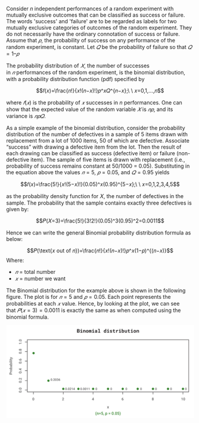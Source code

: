 Consider $n$ independent performances of a random experiment with mutually exclusive outcomes that can be classified as success or failure. The words 'success' and 'failure' are to be regarded as labels for two mutually exclusive categories of outcomes of the random experiment. They do not necessarily have the ordinary connotation of success or failure. Assume that $𝑝$, the probability of success on any performance of the random experiment, is constant. Let $𝑄$ be the probability of failure so that $𝑄=1–𝑝$

The probability distribution of $𝑋$, the number of successes in $𝑛$ performances of the random experiment, is the binomial distribution, with a probability distribution function (pdf) specified by

$$𝑓(𝑥)=\frac{𝑛!}{𝑥!(𝑛−𝑥)!}𝑝^𝑥𝑄^{𝑛−𝑥};\ \ 𝑥=0,1,…,𝑛$$

where $𝑓(𝑥)$ is the probability of $𝑥$ successes in $n$ performances. One can show that the expected value of the random variable $𝑋$ is $𝑛𝑝$, and its variance is $𝑛𝑝𝑄$. 

As a simple example of the binomial distribution, consider the probability distribution of the number of defectives in a sample of 5 items drawn with replacement from a lot of 1000 items, 50 of which are defective. Associate “success” with drawing a defective item from the lot. Then the result of each drawing can be classified as success (defective item) or failure (non-defective item). The sample of five items is drawn with replacement (i.e., probability of success remains constant at 50/1000 = 0.05). Substituting in the equation above the values $𝑛=5$, $𝑝=0.05$, and $𝑄=0.95$ yields

$$𝑓(𝑥)=\frac{5!}{𝑥!(5−𝑥)!}(0.05)^𝑥(0.95)^{5−𝑥};\ \ 𝑥=0,1,2,3,4,5$$

as the probability density function for 𝑋, the number of defectives in the sample. The probability that the sample contains exactly three defectives is given by:

$$𝑃(𝑋=3)=\frac{5!}{3!2!}(0.05)^3(0.95)^2=0.0011$$

Hence we can write the general Binomial probability distribution formula as below:

$$𝑃(\text{𝑥 out of 𝑛})=\frac{𝑛!}{𝑥!(𝑛−𝑥)!}𝑝^𝑥(1−𝑝)^{(𝑛−𝑥)}$$
Where:

- $𝑛$ = total number
- $𝑥$ = number we want

The Binomial distribution for the example above is shown in the following figure. The plot is for $𝑛=5$ and $𝑝=0.05$. Each point represents the probabilities at each $𝑥$ value. Hence, by looking at the plot, we can see that $𝑃(𝑥=3)=0.0011$ is exactly the same as when computed using the binomial formula.


  ![](../public/00ee19dc4c07eb43827d82e0ca56b0d3.png)